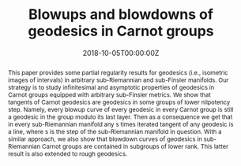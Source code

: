 ---
title: "Blowups and blowdowns of geodesics in Carnot groups"
authors:
- Eero Hakavuori
- Enrico Le Donne
date: "2018-10-05T00:00:00Z"
doi: ""

# Schedule page publish date (NOT publication's date).
publishDate: "2019-05-09T00:00:00Z"

# Publication type.
# Legend: 0 = Uncategorized; 1 = Conference paper; 2 = Journal article;
# 3 = Preprint / Working Paper; 4 = Report; 5 = Book; 6 = Book section;
# 7 = Thesis; 8 = Patent
publication_types: ["3"]

# Publication name and optional abbreviated publication name.
publication: ""
publication_short: ""

abstract: This paper provides some partial regularity results for geodesics (i.e., isometric images of intervals) in arbitrary sub-Riemannian and sub-Finsler manifolds. Our strategy is to study infinitesimal and asymptotic properties of geodesics in Carnot groups equipped with arbitrary sub-Finsler metrics. We show that tangents of Carnot geodesics are geodesics in some groups of lower nilpotency step. Namely, every blowup curve of every geodesic in every Carnot group is still a geodesic in the group modulo its last layer. Then as a consequence we get that in every sub-Riemannian manifold any s times iterated tangent of any geodesic is a line, where s is the step of the sub-Riemannian manifold in question. With a similar approach, we also show that blowdown curves of geodesics in sub-Riemannian Carnot groups are contained in subgroups of lower rank. This latter result is also extended to rough geodesics.

# Summary. An optional shortened abstract.
summary: ""

tags: ""
featured: false

links:
# - name: ""
#   url: ""
- name: "arXiv"
  url: "https://arxiv.org/abs/1806.09375"
url_pdf: "publication/Hakavuori_LeDonne-Blowupanddown-18-10-05.pdf"
url_code: ''
url_dataset: ''
url_poster: ''
url_project: ''
url_slides: ''
url_source: ''
url_video: ''

# Featured image
# To use, add an image named `featured.jpg/png` to your page's folder. 
image:
  caption: ""
  focal_point: ""
  preview_only: false

# Associated Projects (optional).
#   Associate this publication with one or more of your projects.
#   Simply enter your project's folder or file name without extension.
#   E.g. `internal-project` references `content/project/internal-project/index.md`.
#   Otherwise, set `projects: []`.
projects: []

# Slides (optional).
#   Associate this publication with Markdown slides.
#   Simply enter your slide deck's filename without extension.
#   E.g. `slides: "example"` references `content/slides/example/index.md`.
#   Otherwise, set `slides: ""`.
slides: ""
---